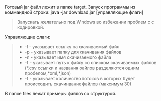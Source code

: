 Готовый jar файл лежит в папке target.
Запуск программы из коммандной строки: java -jar download.jar [управляющие флаги]
>Запускать желательно под Windows во избежании проблем с с кодировкой.

Управляющие флаги:
>* -l - указывает ссылку на скачиваемый файл
>* -p - указывает папку для скачивания файлов
>* -n - указывает имя скачиваемого файла
>* -f - указывает путь к файлу со списком скачиваемых файлов (*.csv ссылки и названия файлов разделяются одним пробелом,*xml,*json)
>* -t - указывает количество потоков в которых будет происходить скачинвание файлов (максимум 30)

В папке files лежат примеры файлов со структурой.

